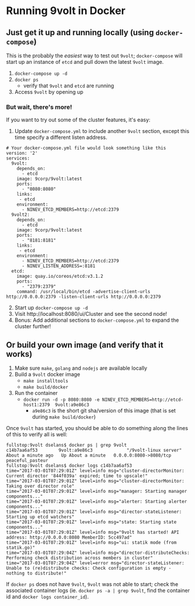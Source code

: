 Running 9volt in Docker
=======================

## Just get it up and running locally (using `docker-compose`)

This is the probably the *easiest* way to test out `9volt`; `docker-compose` will start up an instance of `etcd` and pull down the latest `9volt` image.

1. `docker-compose up -d`
2. `docker ps`
    * verify that `9volt` and `etcd` are running
3. Access `9volt` by opening up 

### But wait, there's more!

If you want to try out some of the cluster features, it's easy:

1. Update `docker-compose.yml` to include another `9volt` section, except this time specify a different listen address.
```
# Your docker-compose.yml file would look something like this
version: '2'
services:
  9volt:
    depends_on:
      - etcd
    image: 9corp/9volt:latest
    ports:
      - "8080:8080"
    links:
     - etcd
    environment:
      - NINEV_ETCD_MEMBERS=http://etcd:2379
  9volt2:
    depends_on:
      - etcd
    image: 9corp/9volt:latest
    ports:
      - "8181:8181"
    links:
     - etcd
    environment:
      - NINEV_ETCD_MEMBERS=http://etcd:2379
      - NINEV_LISTEN_ADDRESS=:8181
  etcd:
    image: quay.io/coreos/etcd:v3.1.2
    ports:
      - "2379:2379"
    command: /usr/local/bin/etcd -advertise-client-urls http://0.0.0.0:2379 -listen-client-urls http://0.0.0.0:2379
```
2. Start up `docker-compose up -d`
3. Visit http://localhost:8080/ui/Cluster and see the second node!
4. Bonus: Add additional sections to `docker-compose.yml` to expand the cluster further!

## Or build your own image (and verify that it works)

1. Make sure `make`, `golang` and `nodejs` are available locally
2. Build a `9volt` docker image
    * `make installtools`
    * `make build/docker`
3. Run the container
    * `docker run -d -p 8080:8080 -e NINEV_ETCD_MEMBERS=http://etcd-host1:2379  9volt:a9e86c3`
        * `a9e86c3` is the short git sha/version of this image (that is set during `make build/docker`)

Once `9volt` has started, you should be able to do something along the lines of this to verify all is well:

```
fullstop:9volt dselans$ docker ps | grep 9volt
c14b7aa6af53        9volt:a9e86c3             "/9volt-linux server"    About a minute ago   Up About a minute   0.0.0.0:8080->8080/tcp                                                    peaceful_pasteur
fullstop:9volt dselans$ docker logs c14b7aa6af53
time="2017-03-01T07:29:01Z" level=info msg="cluster-directorMonitor: Current director '844f039a' expired; time to upscale!"
time="2017-03-01T07:29:01Z" level=info msg="cluster-directorMonitor: Taking over director role"
time="2017-03-01T07:29:01Z" level=info msg="manager: Starting manager components..."
time="2017-03-01T07:29:01Z" level=info msg="alerter: Starting alerter components..."
time="2017-03-01T07:29:01Z" level=info msg="director-stateListener: Starting up etcd watchers"
time="2017-03-01T07:29:01Z" level=info msg="state: Starting state components..."
time="2017-03-01T07:29:01Z" level=info msg="9volt has started! API address: http://0.0.0.0:8080 MemberID: 5cc497ad"
time="2017-03-01T07:29:01Z" level=info msg="ui: statik mode (from statik.go)"
time="2017-03-01T07:29:04Z" level=info msg="director-distributeChecks: Performing check distribution across members in cluster"
time="2017-03-01T07:29:04Z" level=error msg="director-stateListener: Unable to (re)distribute checks: Check configuration is empty - nothing to distribute!"
```

If `docker ps` does not have `9volt`, `9volt` was not able to start; check the associated container logs (ie. `docker ps -a | grep 9volt`, find the container id and `docker logs container_id`).
